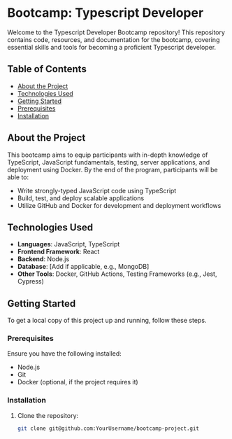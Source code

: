 # Bootcamp: Typescript Developer

Welcome to the Typescript Developer Bootcamp repository! This repository contains code, resources, and documentation for the bootcamp, covering essential skills and tools for becoming a proficient Typescript developer.

## Table of Contents

- [About the Project](#about-the-project)
- [Technologies Used](#technologies-used)
- [Getting Started](#getting-started)
- [Prerequisites](#prerequisites)
- [Installation](#installation)

## About the Project

This bootcamp aims to equip participants with in-depth knowledge of TypeScript, JavaScript fundamentals, testing, server applications, and deployment using Docker. By the end of the program, participants will be able to:

- Write strongly-typed JavaScript code using TypeScript
- Build, test, and deploy scalable applications
- Utilize GitHub and Docker for development and deployment workflows

## Technologies Used

- **Languages**: JavaScript, TypeScript
- **Frontend Framework**: React
- **Backend**: Node.js
- **Database**: [Add if applicable, e.g., MongoDB]
- **Other Tools**: Docker, GitHub Actions, Testing Frameworks (e.g., Jest, Cypress)

## Getting Started

To get a local copy of this project up and running, follow these steps.

### Prerequisites

Ensure you have the following installed:
- Node.js
- Git
- Docker (optional, if the project requires it)

### Installation

1. Clone the repository:
   ```bash
   git clone git@github.com:YourUsername/bootcamp-project.git
